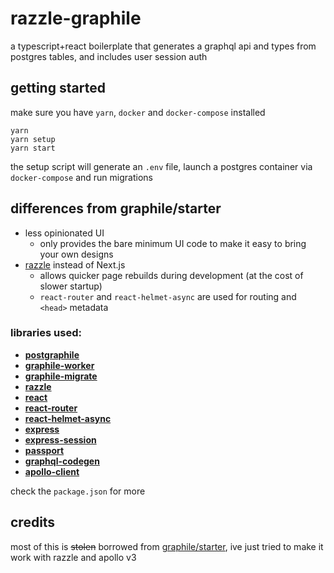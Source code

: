 # razzle-graphile

a typescript+react boilerplate that generates a graphql api and types from postgres tables, and includes user session auth

## getting started

make sure you have `yarn`, `docker` and `docker-compose` installed

```
yarn
yarn setup
yarn start
```

the setup script will generate an `.env` file, launch a postgres container via `docker-compose` and run migrations

## differences from graphile/starter

* less opinionated UI
  * only provides the bare minimum UI code to make it easy to bring your own designs	
* [razzle](https://razzlejs.org) instead of Next.js
	* allows quicker page rebuilds during development (at the cost of slower startup)
  * `react-router` and `react-helmet-async` are used for routing and `<head>` metadata

### libraries used:
* [**postgraphile**](https://graphile.org/postgraphile)
* [**graphile-worker**](https://github.com/graphile/worker)
* [**graphile-migrate**](https://github.com/graphile/migrate)
* [**razzle**](https://razzlejs.org)
* [**react**](https://reactjs.org)
* [**react-router**](https://reactrouter.com)
* [**react-helmet-async**](https://github.com/staylor/react-helmet-async)
* [**express**](https://expressjs.com)
* [**express-session**](https://github.com/expressjs/session)
* [**passport**](http://www.passportjs.org/)
* [**graphql-codegen**](https://github.com/dotansimha/graphql-code-generator)
* [**apollo-client**](https://www.apollographql.com/docs/react/)

check the `package.json` for more

## credits

most of this is ~~stolen~~ borrowed from [graphile/starter](https://github.com/graphile/starter), ive just tried to make it work with razzle and apollo v3
